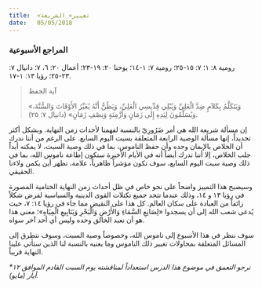 ```yaml
---
title:  «تغيير» الشريعة
date:   05/05/2018
---
```


### المراجع الأسبوعية
رومية ٨: ١؛ ٧: ١٥-٢٥؛ رومية ٧: ١-١٤؛ يوحنا ٢٠: ١٩-٢٣؛ أعمال ٢٠: ٦، ٧؛ دانيال ٧: ٢٣-٢٥؛ رؤيا ١٣: ١-١٧.

> <p>آية الحفظ</p>
> «وَيَتَكَلَّمُ بِكَلاَمٍ ضِدَّ الْعَلِيِّ وَيُبْلِي قِدِّيسِي الْعَلِيِّ، وَيَظُنُّ أَنَّهُ يُغَيِّرُ الأَوْقَاتَ وَالسُّنَّةَ، وَيُسَلَّمُونَ لِيَدِهِ إِلَى زَمَانٍ وَأَزْمِنَةٍ وَنِصْفِ زَمَانٍ» (دانيال ٧: ٢٥).

إن مسألة شريعة الله هي أمر ضَرُورِيّ بالنسبة لفهمنا لأحداث زمن النهاية. وبشكل أكثر تحديداً، إنها مسألة الوصية الرابعة المتعلقة بسبت اليوم السابع. على الرغم من أننا ندرك أن الخلاص بالإيمان وحده وأن حفظ الناموس، بما في ذلك وصية السبت، لا يمكنه أبداً جلب الخلاص، إلا أننا ندرك أيضاً أنه في الأيام الأخيرة ستكون إطاعة ناموس الله، بما في ذلك وصية سبت اليوم السابع، سوف تكون مؤشراً ظاهرياً، علامة، تظهر أين يكمن ولاءنا الحقيقي.

وسيصبح هذا التمييز واضحاً على نحو خاص في ظل أحداث زمن النهاية الختامية المصورة في رؤيا ١٣ و ١٤، وذلك عندما تتحد جميع تكتلات القوى الدينية والسياسية لفرض شكلاً زائفاً من العبادة على سكان العالم. كل هذا على النقيض مما جاء في رؤيا ١٤: ٧، حيث يُدعى شعب الله إلى أن يسجدوا «لِصَانِعِ السَّمَاءِ وَالأَرْضِ وَالْبَحْرِ وَيَنَابِيعِ الْمِيَاهِ»؛ معنى هذا هو أن نعبد الخالق وحده وليس أي أحد آخر سواه.

سوف ننظر في هذا الأسبوع إلى ناموس الله، وخصوصاً وصية السبت، وسوف نتطرق إلى المسائل المتعلقة بمحاولات تغيير ذلك الناموس وما يعنيه بالنسبة لنا الذين ستأتي علينا النهاية قريباً.

_*نرجو التعمق في موضوع هذا الدرس استعداداً لمناقشته يوم السبت القادم الموافق ١٢ أيار (مايو)._
